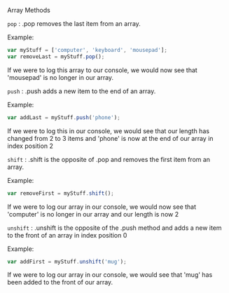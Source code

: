 Array Methods

`pop` : .pop removes the last item from an array.

Example:
```JAVASCRIPT
var myStuff = ['computer', 'keyboard', 'mousepad'];
var removeLast = myStuff.pop();
```
If we were to log this array to our console, we would now see that 'mousepad' is
no longer in our array.

`push` : .push adds a new item to the end of an array.

Example:
```JAVASCRIPT
var addLast = myStuff.push('phone');
```
If we were to log this in our console, we would see that our length has changed from 2 to 3 items
and 'phone'  is now at the end of our array in index position 2

`shift` : .shift is the opposite of .pop and removes the first item from an array.

Example:
```JAVASCRIPT
var removeFirst = myStuff.shift();
```
If we were to log our array in our console, we would now see that 'computer' is no longer
in our array and our length is now 2

`unshift` : .unshift is the opposite of the .push method and adds a new item to the front of an
array in index position 0

Example:
```JAVASCRIPT
var addFirst = myStuff.unshift('mug');
```
If we were to log our array in our console, we would see that 'mug' has been added to the front
of our array.
